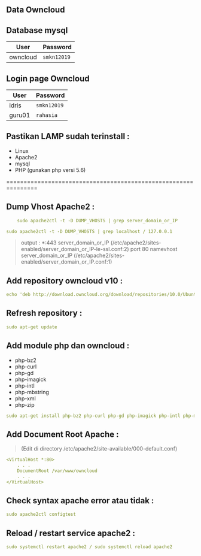 ## Data Owncloud

## Database mysql
| __User__ | __Password__ |
|----------|--------------|
| owncloud | `smkn12019` |

## Login page Owncloud 
| __User__ | __Password__ |
|----------|--------------|
| idris | `smkn12019` |
| guru01 | `rahasia` |

## Pastikan LAMP sudah terinstall :
- Linux
- Apache2
- mysql
- PHP (gunakan php versi 5.6)

===============================================================

## Dump Vhost Apache2 :
```yaml
    sudo apache2ctl -t -D DUMP_VHOSTS | grep server_domain_or_IP
```
```yaml
sudo apache2ctl -t -D DUMP_VHOSTS | grep localhost / 127.0.0.1
```

> output :
*:443                  server_domain_or_IP (/etc/apache2/sites-enabled/server_domain_or_IP-le-ssl.conf:2)
         port 80 namevhost server_domain_or_IP (/etc/apache2/sites-enabled/server_domain_or_IP.conf:1)



## Add repository owncloud v10 :
```yaml
echo 'deb http://download.owncloud.org/download/repositories/10.0/Ubuntu_18.04/ /' | sudo tee /etc/apt/sources.list.d/owncloud.list
```


## Refresh repository :
```yaml
sudo apt-get update
```

## Add module php dan owncloud :
- php-bz2
- php-curl
- php-gd
- php-imagick
- php-intl
- php-mbstring
- php-xml
- php-zip

```yaml
sudo apt-get install php-bz2 php-curl php-gd php-imagick php-intl php-mbstring php-xml php-zip owncloud-files
```


## Add Document Root Apache :

> (Edit di directory /etc/apache2/site-available/000-default.conf)

```yaml
<VirtualHost *:80>
    . . .
    DocumentRoot /var/www/owncloud
    . . .
</VirtualHost>
```


## Check syntax apache error atau tidak :
```yaml
sudo apache2ctl configtest
```


## Reload / restart service apache2 :
```yaml
sudo systemctl restart apache2 / sudo systemctl reload apache2
```


